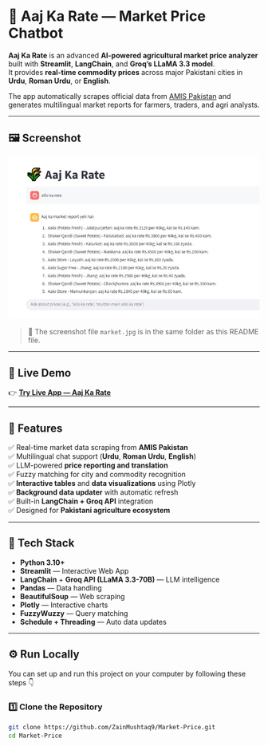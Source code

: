 # 🌾 Aaj Ka Rate — Market Price Chatbot

**Aaj Ka Rate** is an advanced **AI-powered agricultural market price analyzer** built with **Streamlit**, **LangChain**, and **Groq’s LLaMA 3.3 model**.  
It provides **real-time commodity prices** across major Pakistani cities in **Urdu**, **Roman Urdu**, or **English**.  

The app automatically scrapes official data from [AMIS Pakistan](https://amis.pk) and generates multilingual market reports for farmers, traders, and agri analysts.

---

## 🖼️ Screenshot

![Aaj Ka Rate Screenshot](market.jpg)

> 📸 The screenshot file `market.jpg` is in the same folder as this README file.

---

## 🚀 Live Demo

👉 **[Try Live App — Aaj Ka Rate](https://pak-market.streamlit.app/)**

---

## 🧩 Features

✅ Real-time market data scraping from **AMIS Pakistan**  
✅ Multilingual chat support (**Urdu**, **Roman Urdu**, **English**)  
✅ LLM-powered **price reporting and translation**  
✅ Fuzzy matching for city and commodity recognition  
✅ **Interactive tables** and **data visualizations** using Plotly  
✅ **Background data updater** with automatic refresh  
✅ Built-in **LangChain + Groq API** integration  
✅ Designed for **Pakistani agriculture ecosystem**

---

## 🧠 Tech Stack

- **Python 3.10+**  
- **Streamlit** — Interactive Web App  
- **LangChain** + **Groq API (LLaMA 3.3-70B)** — LLM intelligence  
- **Pandas** — Data handling  
- **BeautifulSoup** — Web scraping  
- **Plotly** — Interactive charts  
- **FuzzyWuzzy** — Query matching  
- **Schedule + Threading** — Auto data updates  

---

## ⚙️ Run Locally

You can set up and run this project on your computer by following these steps 👇

### 1️⃣ Clone the Repository

```bash
git clone https://github.com/ZainMushtaq9/Market-Price.git
cd Market-Price

